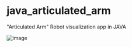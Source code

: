 # java_articulated_arm
"Articulated Arm" Robot visualization  app in JAVA

![image](https://user-images.githubusercontent.com/28922780/56410085-2489fb00-627c-11e9-88e9-8d1f76e1140f.png)

